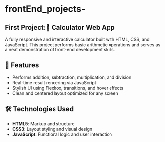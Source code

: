 # frontEnd_projects-

## First Project:🔢 Calculator Web App
A fully responsive and interactive calculator built with HTML, CSS, and JavaScript. This project performs basic arithmetic operations and serves as a neat demonstration of front-end development skills.

## 🚀 Features
- Performs addition, subtraction, multiplication, and division
- Real-time result rendering via JavaScript
- Stylish UI using Flexbox, transitions, and hover effects
- Clean and centered layout optimized for any screen
## 🛠️ Technologies Used
- **HTML5**: Markup and structure
- **CSS3**: Layout styling and visual design
- **JavaScript**: Functional logic and user interaction
